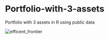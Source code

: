 # Portfolio-with-3-assets
Portfolio with 3 assets in R using public data


![efficent_frontier](https://github.com/efipaka/Portfolio-with-3-assets/blob/master/3asset_risk.jpeg)
